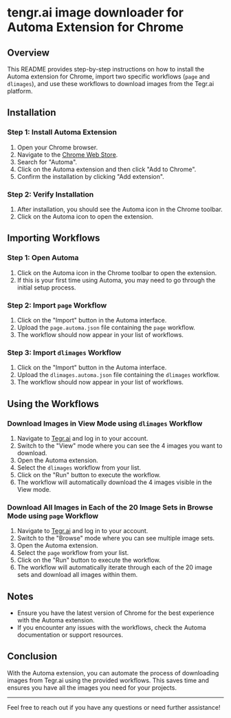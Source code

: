# tengr.ai image downloader for Automa Extension for Chrome

## Overview
This README provides step-by-step instructions on how to install the Automa extension for Chrome, import two specific workflows (`page` and `dlimages`), and use these workflows to download images from the Tegr.ai platform.

## Installation

### Step 1: Install Automa Extension
1. Open your Chrome browser.
2. Navigate to the [Chrome Web Store](https://chrome.google.com/webstore).
3. Search for "Automa".
4. Click on the Automa extension and then click "Add to Chrome".
5. Confirm the installation by clicking "Add extension".

### Step 2: Verify Installation
1. After installation, you should see the Automa icon in the Chrome toolbar.
2. Click on the Automa icon to open the extension.

## Importing Workflows

### Step 1: Open Automa
1. Click on the Automa icon in the Chrome toolbar to open the extension.
2. If this is your first time using Automa, you may need to go through the initial setup process.

### Step 2: Import `page` Workflow
1. Click on the "Import" button in the Automa interface.
2. Upload the `page.automa.json` file containing the `page` workflow.
3. The workflow should now appear in your list of workflows.

### Step 3: Import `dlimages` Workflow
1. Click on the "Import" button in the Automa interface.
2. Upload the `dlimages.automa.json` file containing the `dlimages` workflow.
3. The workflow should now appear in your list of workflows.

## Using the Workflows

### Download Images in View Mode using `dlimages` Workflow
1. Navigate to [Tegr.ai](https://tengr.ai) and log in to your account.
2. Switch to the "View" mode where you can see the 4 images you want to download.
3. Open the Automa extension.
4. Select the `dlimages` workflow from your list.
5. Click on the "Run" button to execute the workflow.
6. The workflow will automatically download the 4 images visible in the View mode.

### Download All Images in Each of the 20 Image Sets in Browse Mode using `page` Workflow
1. Navigate to [Tegr.ai](https://tengr.ai) and log in to your account.
2. Switch to the "Browse" mode where you can see multiple image sets.
3. Open the Automa extension.
4. Select the `page` workflow from your list.
5. Click on the "Run" button to execute the workflow.
6. The workflow will automatically iterate through each of the 20 image sets and download all images within them.

## Notes
- Ensure you have the latest version of Chrome for the best experience with the Automa extension.
- If you encounter any issues with the workflows, check the Automa documentation or support resources.

## Conclusion
With the Automa extension, you can automate the process of downloading images from Tegr.ai using the provided workflows. This saves time and ensures you have all the images you need for your projects.

---

Feel free to reach out if you have any questions or need further assistance!
